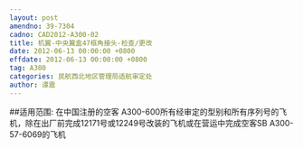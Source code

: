 ```yaml
---
layout: post
amendno: 39-7304
cadno: CAD2012-A300-02
title: 机翼-中央翼盒47框角接头-检查/更改
date: 2012-06-13 00:00:00 +0800
effdate: 2012-06-13 00:00:00 +0800
tag: A300
categories: 民航西北地区管理局适航审定处
author: 谭震
---
```


##适用范围:
在中国注册的空客 A300-600所有经审定的型别和所有序列号的飞机，除在出厂前完成12171号或12249号改装的飞机或在营运中完成空客SB A300-57-6069的飞机

